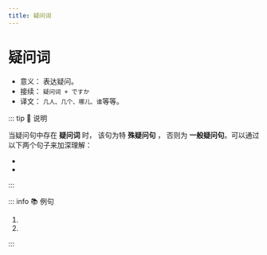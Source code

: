 ```yaml
---
title: 疑问词
---
```

            
# 疑问词

* 意义： 表达疑问。
* 接续： `疑问词 + ですか`
* 译文： `几人、几个、哪儿、谁`等等。

::: tip :bookmark: 说明

当疑问句中存在 **疑问词** 时， 该句为特 **殊疑问句** ， 否则为 **一般疑问句**。可以通过以下两个句子来加深理解：

* <grammer-content id='interrogative-0' sentence="あ、[日本/にほん]の[方/かた]ですか。" trans='啊，是日本人吗？（该句中不存在疑问词，所以为一般疑问句）' />
* <grammer-content id='interrogative-1' sentence="[王/おう]さんのご[家族/かぞく]は**[何人/なんにん]**ですか。" trans='小王的家里有几口人？ （句中存在疑问词**「[何人/なんにん]」**，所以该句是特殊疑问句）' />

:::

::: info :books: 例句

1. <grammer-content id='interrogative-2' sentence="[日本語学科/にほんごがっか]の[学生/がくせい]は**[何人/なんにん]**ですか。" trans='日语系有多少学生？' />
2. <grammer-content id='interrogative-3' sentence="[弟/おとうと]さんは**おいくつ**ですか。" trans='你弟弟多少岁啦？' />

:::
